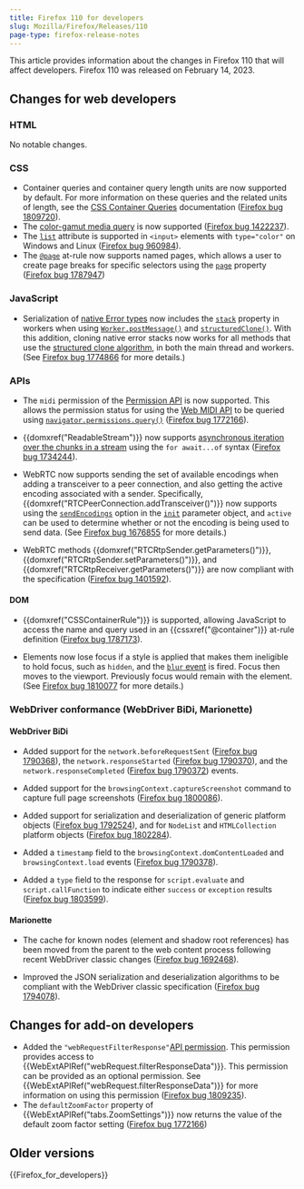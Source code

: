 ```yaml
---
title: Firefox 110 for developers
slug: Mozilla/Firefox/Releases/110
page-type: firefox-release-notes
---
```




This article provides information about the changes in Firefox 110 that will affect developers. Firefox 110 was released on February 14, 2023.

## Changes for web developers

### HTML

No notable changes.

### CSS

- Container queries and container query length units are now supported by default.
  For more information on these queries and the related units of length, see the [CSS Container Queries](/Web/CSS/CSS_containment/Container_queries#container_query_length_units) documentation ([Firefox bug 1809720](https://bugzil.la/1809720)).
- The [color-gamut media query](/Web/CSS/@media/color-gamut) is now supported ([Firefox bug 1422237](https://bugzil.la/1422237)).
- The [`list`](/Web/HTML/Element/datalist#color_type) attribute is supported in `<input>` elements with `type="color"` on Windows and Linux ([Firefox bug 960984](https://bugzil.la/960984)).
- The [`@page`](/Web/CSS/@page) at-rule now supports named pages, which allows a user to create page breaks for specific selectors using the [`page`](/Web/CSS/page) property ([Firefox bug 1787947](https://bugzil.la/1787947))

### JavaScript

- Serialization of [native Error types](/Web/JavaScript/Reference/Global_Objects/Error#error_types) now includes the [`stack`](/Web/JavaScript/Reference/Global_Objects/Error/stack) property in workers when using [`Worker.postMessage()`](/Web/API/Worker/postMessage) and [`structuredClone()`](/Web/API/structuredClone).
  With this addition, cloning native error stacks now works for all methods that use the [structured clone algorithm](/Web/API/Web_Workers_API/Structured_clone_algorithm), in both the main thread and workers.
  (See [Firefox bug 1774866](https://bugzil.la/1774866) for more details.)

### APIs

- The `midi` permission of the [Permission API](/Web/API/Permissions_API) is now supported.
  This allows the permission status for using the [Web MIDI API](/Web/API/Web_MIDI_API) to be queried using [`navigator.permissions.query()`](/Web/API/Permissions/query) ([Firefox bug 1772166](https://bugzil.la/1772166)).

- {{domxref("ReadableStream")}} now supports [asynchronous iteration over the chunks in a stream](/Web/API/ReadableStream#async_iteration) using the `for await...of` syntax ([Firefox bug 1734244](https://bugzil.la/1734244)).

- WebRTC now supports sending the set of available encodings when adding a transceiver to a peer connection, and also getting the active encoding associated with a sender.
  Specifically, {{domxref("RTCPeerConnection.addTransceiver()")}} now supports using the [`sendEncodings`](/Web/API/RTCPeerConnection/addTransceiver#sendencodings) option in the [`init`](/Web/API/RTCPeerConnection/addTransceiver#init) parameter object, and `active` can be used to determine whether or not the encoding is being used to send data.
  (See [Firefox bug 1676855](https://bugzil.la/1676855) for more details.)

- WebRTC methods {{domxref("RTCRtpSender.getParameters()")}}, {{domxref("RTCRtpSender.setParameters()")}}, and {{domxref("RTCRtpReceiver.getParameters()")}} are now compliant with the specification ([Firefox bug 1401592](https://bugzil.la/1401592)).

#### DOM

- {{domxref("CSSContainerRule")}} is supported, allowing JavaScript to access the name and query used in an {{cssxref("@container")}} at-rule definition ([Firefox bug 1787173](https://bugzil.la/1787173)).

- Elements now lose focus if a style is applied that makes them ineligible to hold focus, such as `hidden`, and the [`blur` event](/Web/API/Element/blur_event) is fired.
  Focus then moves to the viewport.
  Previously focus would remain with the element.
  (See [Firefox bug 1810077](https://bugzil.la/1810077) for more details.)

### WebDriver conformance (WebDriver BiDi, Marionette)

#### WebDriver BiDi

- Added support for the `network.beforeRequestSent` ([Firefox bug 1790368](https://bugzil.la/1790368)), the `network.responseStarted` ([Firefox bug 1790370](https://bugzil.la/1790370)), and the `network.responseCompleted` ([Firefox bug 1790372](https://bugzil.la/1790372)) events.

- Added support for the `browsingContext.captureScreenshot` command to capture full page screenshots ([Firefox bug 1800086](https://bugzil.la/1800086)).

- Added support for serialization and deserialization of generic platform objects ([Firefox bug 1792524](https://bugzil.la/1792524)), and for `NodeList` and `HTMLCollection` platform objects ([Firefox bug 1802284](https://bugzil.la/1802284)).

- Added a `timestamp` field to the `browsingContext.domContentLoaded` and `browsingContext.load` events ([Firefox bug 1790378](https://bugzil.la/1790378)).

- Added a `type` field to the response for `script.evaluate` and `script.callFunction` to indicate either `success` or `exception` results ([Firefox bug 1803599](https://bugzil.la/1803599)).

#### Marionette

- The cache for known nodes (element and shadow root references) has been moved from the parent to the web content process following recent WebDriver classic changes ([Firefox bug 1692468](https://bugzil.la/1692468)).

- Improved the JSON serialization and deserialization algorithms to be compliant with the WebDriver classic specification ([Firefox bug 1794078](https://bugzil.la/1794078)).

## Changes for add-on developers

- Added the `"webRequestFilterResponse"`[API permission](/Mozilla/Add-ons/WebExtensions/manifest.json/permissions#api_permissions). This permission provides access to {{WebExtAPIRef("webRequest.filterResponseData")}}. This permission can be provided as an optional permission. See {{WebExtAPIRef("webRequest.filterResponseData")}} for more information on using this permission ([Firefox bug 1809235](https://bugzil.la/1809235)).
- The `defaultZoomFactor` property of {{WebExtAPIRef("tabs.ZoomSettings")}} now returns the value of the default zoom factor setting ([Firefox bug 1772166](https://bugzil.la/1772166))

## Older versions

{{Firefox_for_developers}}
